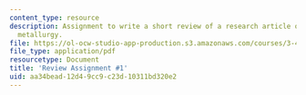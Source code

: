 ```yaml
---
content_type: resource
description: Assignment to write a short review of a research article on physical
  metallurgy.
file: https://ol-ocw-studio-app-production.s3.amazonaws.com/courses/3-40j-physical-metallurgy-fall-2009/aa34bead12d49cc9c23d10311bd320e2_MIT3_40JF09_ra1.pdf
file_type: application/pdf
resourcetype: Document
title: 'Review Assignment #1'
uid: aa34bead-12d4-9cc9-c23d-10311bd320e2
---
```

